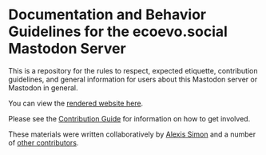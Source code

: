 # Documentation and Behavior Guidelines for the ecoevo.social Mastodon Server

This is a repository for the rules to respect, expected etiquette, contribution guidelines,
and general information for users about this Mastodon server or Mastodon in general.

You can view the [rendered website here](https://alxsimon.github.io/ecoevo.social-docs/).

Please see the [Contribution Guide](https://alxsimon.github.io/ecoevo.social-docs/how-to-contribute.html) for information on how to get involved.

These materials were written collaboratively by [Alexis Simon](https://github.com/alxsimon)
and a number of [other contributors](https://github.com/alxsimon/ecoevo.social-docs/graphs/contributors).
